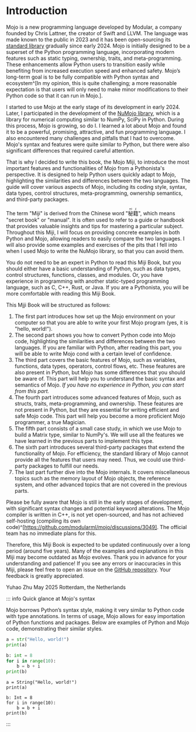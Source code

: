 # Introduction

Mojo is a new programming language developed by Modular, a company founded by Chris Lattner, the creator of Swift and LLVM. The language was made known to the public in 2023 and it has been open-sourcing its [standard library](https://github.com/modular/modular) gradually since early 2024. Mojo is initially designed to be a superset of the Python programming language, incorporating modern features such as static typing, ownership, traits, and meta-programming. These enhancements allow Python users to transition easily while benefiting from increased execution speed and enhanced safety. Mojo’s long-term goal is to be fully compatible with Python syntax and ecosystem^[In my opinion, this is quite challenging; a more reasonable expectation is that users will only need to make minor modifications to their Python code so that it can run in Mojo.].

I started to use Mojo at the early stage of its development in early 2024. Later, I participated in the development of the [NuMojo library](https://github.com/Mojo-Numerics-and-Algorithms-group/NuMojo), which is a library for numerical computing similar to NumPy, SciPy in Python. During this process, Mojo is growing, so do I. I learned a lot about Mojo and found it to be a powerful, promising, attractive, and fun programming language. I also encountered many challenges and pitfalls that I had to overcome. Mojo's syntax and features were quite similar to Python, but there were also significant differences that required careful attention.

That is why I decided to write this book, the Mojo Miji, to introduce the most important features and functionalities of Mojo from a Pythonista's perspective. It is designed to help Python users quickly adapt to Mojo, highlighting the similarities and differences between the two languages. The guide will cover various aspects of Mojo, including its coding style, syntax, data types, control structures, meta-programming, ownership semantics, and third-party packages.

The term "Miji" is derived from the Chinese word "<ruby>秘<rt>mì</rt>籍<rt>jí</rt></ruby>", which means "secret book" or "manual". It is often used to refer to a guide or handbook that provides valuable insights and tips for mastering a particular subject. Throughout this Miji, I will focus on providing concrete examples in both Python and Mojo, allowing readers to easily compare the two languages. I will also provide some examples and exercises of the pits that I fell into when I used Mojo to write the NuMojo library, so that you can avoid them.

You do not need to be an expert in Python to read this Miji Book, but you should either have a basic understanding of Python, such as data types, control structures, functions, classes, and modules. Or, you have experience in programming with another static-typed programming language, such as C, C++, Rust, or Java. If you are a Pythonista, you will be more comfortable with reading this Miji Book.

This Mjji Book will be structured as follows:

1. The first part introduces how set up the Mojo environment on your computer so that you are able to write  your first Mojo program (yes, it is "hello, world!").
1. The second part shows you how to convert Python code into Mojo code, highlighting the similarities and differences between the two languages. If you are familiar with Python, after reading this part, you will be able to write Mojo cond with a certain level of confidence.
1. The third part covers the basic features of Mojo, such as variables, functions, data types, operators, control flows, etc. These features are also present in Python, but Mojo has some differences that you should be aware of. This part will help you to understand the basic syntax and semantics of Mojo. *If you have no experience in Python, you can start from this part.*
1. The fourth part introduces some advanced features of Mojo, such as structs, traits, meta-programming, and ownership. These features are not present in Python, but they are essential for writing efficient and safe Mojo code. This part will help you become a more proficient Mojo programmer, a true Magician.
1. The fifth part consists of a small case study, in which we use Mojo to build a Matrix type, similar to NumPy's. We will use all the features we have learned in the previous parts to implement this type.
1. The sixth part introduces several third-party packages that extend the functionality of Mojo. For efficiency, the standard library of Mojo cannot provide all the features that users may need. Thus, we could use third-party packages to fulfill our needs.
1. The last part further dive into the Mojo internals. It covers miscellaneous topics such as the memory layout of Mojo objects, the reference system, and other advanced topics that are not covered in the previous parts.

Please be fully aware that Mojo is still in the early stages of development, with significant syntax changes and potential keyword alterations. The Mojo compiler is written in C++, is not yet open-sourced, and has not achieved self-hosting (compiling its own code)^[https://github.com/modularml/mojo/discussions/3049]. The official team has no immediate plans for this.

Therefore, this Miji Book is expected to be updated continuously over a long period (around five years). Many of the examples and explanations in this Miji may become outdated as Mojo evolves. Thank you in advance for your understanding and patience! If you see any errors or inaccuracies in this Miji, please feel free to open an issue on the [GitHub repository](https://github.com/forfudan/MojoMiji). Your feedback is greatly appreciated.

Yuhao Zhu
May 2025
Rotterdam, the Netherlands

::: info Quick glance at Mojo's syntax

Mojo borrows Python’s syntax style, making it very similar to Python code with type annotations. In terms of usage, Mojo allows for easy importation of Python functions and packages. Below are examples of Python and Mojo code, demonstrating their similar styles.

```python
a = str("Hello, world!")
print(a)

b: int = 8
for i in range(10):
    b = b + i
print(b)
```

```mojo
a = String("Hello, world!")
print(a)

b: Int = 8
for i in range(10):
    b = b + i
print(b)
```

:::
